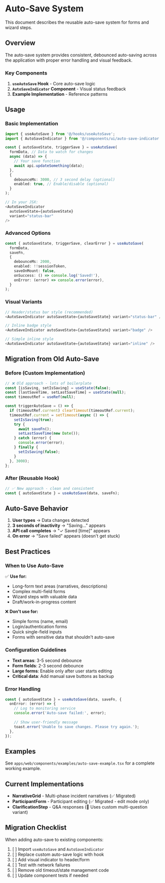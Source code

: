 # Auto-Save System

This document describes the reusable auto-save system for forms and wizard steps.

## Overview

The auto-save system provides consistent, debounced auto-saving across the application with proper error handling and visual feedback.

### Key Components

1. **`useAutoSave` Hook** - Core auto-save logic
2. **`AutoSaveIndicator` Component** - Visual status feedback
3. **Example Implementation** - Reference patterns

## Usage

### Basic Implementation

```typescript
import { useAutoSave } from '@/hooks/useAutoSave';
import { AutoSaveIndicator } from '@/components/ui/auto-save-indicator';

const { autoSaveState, triggerSave } = useAutoSave(
  formData, // Data to watch for changes
  async (data) => {
    // Your save function
    await api.updateSomething(data);
  },
  {
    debounceMs: 3000, // 3 second delay (optional)
    enabled: true, // Enable/disable (optional) 
  }
);

// In your JSX:
<AutoSaveIndicator 
  autoSaveState={autoSaveState} 
  variant="status-bar" 
/>
```

### Advanced Options

```typescript
const { autoSaveState, triggerSave, clearError } = useAutoSave(
  formData,
  saveFn,
  {
    debounceMs: 2000,
    enabled: !!sessionToken,
    saveOnMount: false,
    onSuccess: () => console.log('Saved!'),
    onError: (error) => console.error(error),
  }
);
```

### Visual Variants

```typescript
// Header/status bar style (recommended)
<AutoSaveIndicator autoSaveState={autoSaveState} variant="status-bar" />

// Inline badge style
<AutoSaveIndicator autoSaveState={autoSaveState} variant="badge" />

// Simple inline style  
<AutoSaveIndicator autoSaveState={autoSaveState} variant="inline" />
```

## Migration from Old Auto-Save

### Before (Custom Implementation)

```typescript
// ❌ Old approach - lots of boilerplate
const [isSaving, setIsSaving] = useState(false);
const [lastSaveTime, setLastSaveTime] = useState(null);
const timeoutRef = useRef(null);

const triggerAutoSave = () => {
  if (timeoutRef.current) clearTimeout(timeoutRef.current);
  timeoutRef.current = setTimeout(async () => {
    setIsSaving(true);
    try {
      await saveFn();
      setLastSaveTime(new Date());
    } catch (error) {
      console.error(error);
    } finally {
      setIsSaving(false);
    }
  }, 3000);
};
```

### After (Reusable Hook)

```typescript
// ✅ New approach - clean and consistent
const { autoSaveState } = useAutoSave(data, saveFn);
```

## Auto-Save Behavior

1. **User types** → Data changes detected
2. **3 seconds of inactivity** → "Saving..." appears
3. **API call completes** → "✓ Saved [time]" appears
4. **On error** → "Save failed" appears (doesn't get stuck)

## Best Practices

### When to Use Auto-Save

✅ **Use for:**
- Long-form text areas (narratives, descriptions)
- Complex multi-field forms
- Wizard steps with valuable data
- Draft/work-in-progress content

❌ **Don't use for:**
- Simple forms (name, email)
- Login/authentication forms  
- Quick single-field inputs
- Forms with sensitive data that shouldn't auto-save

### Configuration Guidelines

- **Text areas**: 3-5 second debounce
- **Form fields**: 2-3 second debounce
- **Large forms**: Enable only after user starts editing
- **Critical data**: Add manual save buttons as backup

### Error Handling

```typescript
const { autoSaveState } = useAutoSave(data, saveFn, {
  onError: (error) => {
    // Log to monitoring service
    console.error('Auto-save failed:', error);
    
    // Show user-friendly message
    toast.error('Unable to save changes. Please try again.');
  },
});
```

## Examples

See `apps/web/components/examples/auto-save-example.tsx` for a complete working example.

## Current Implementations

- **NarrativeGrid** - Multi-phase incident narratives (✅ Migrated)
- **ParticipantForm** - Participant editing (✅ Migrated - edit mode only)
- **ClarificationStep** - Q&A responses (🚧 Uses custom multi-question variant)

## Migration Checklist

When adding auto-save to existing components:

1. [ ] Import `useAutoSave` and `AutoSaveIndicator`
2. [ ] Replace custom auto-save logic with hook
3. [ ] Add visual indicator to header/form
4. [ ] Test with network failures
5. [ ] Remove old timeout/state management code
6. [ ] Update component tests if needed